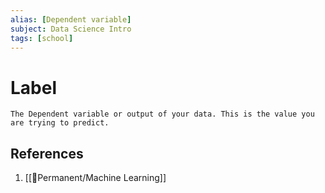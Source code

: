 ```yaml
---
alias: [Dependent variable]
subject: Data Science Intro
tags: [school]
---
```

# Label

```ad-note
The Dependent variable or output of your data. This is the value you are trying to predict.
```

## References
1. [[🗻Permanent/Machine Learning]]